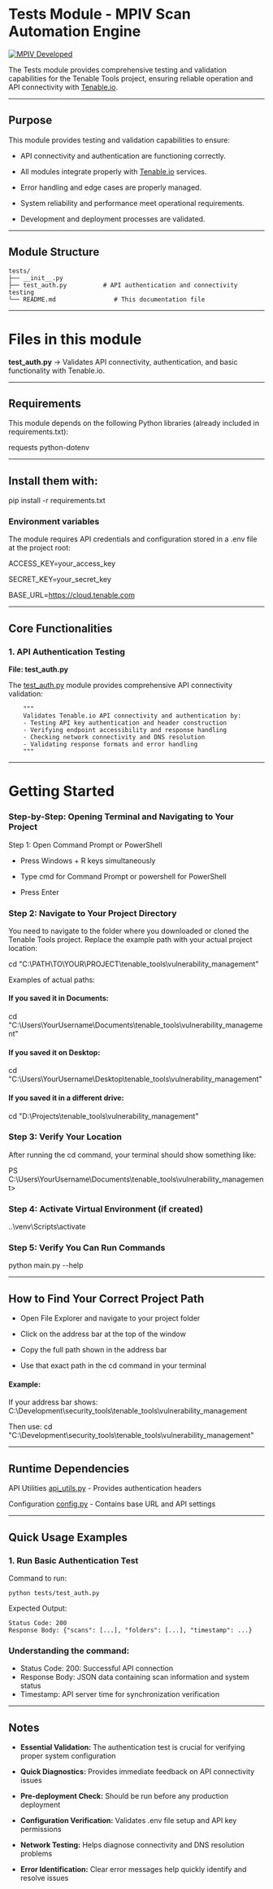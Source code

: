 # Tests Module - MPIV Scan Automation Engine

[![MPIV Developed](https://img.shields.io/badge/Developed%20by-MPIV-orange.svg)](https://mpivpartners.com)

The Tests module provides comprehensive testing and validation capabilities for the Tenable Tools project, ensuring reliable operation and API connectivity with [Tenable.io](https://www.tenable.com/products/vulnerability-management).

---

## Purpose

This module provides testing and validation capabilities to ensure:

* API connectivity and authentication are functioning correctly.

* All modules integrate properly with [Tenable.io](https://www.tenable.com/products/vulnerability-management) services.

* Error handling and edge cases are properly managed.

* System reliability and performance meet operational requirements.

* Development and deployment processes are validated.

---

## Module Structure

```
tests/
├── __init__.py
├── test_auth.py          # API authentication and connectivity testing
└── README.md                # This documentation file
```

---

# Files in this module

**test_auth.py** → Validates API connectivity, authentication, and basic functionality with Tenable.io.

---

## Requirements

This module depends on the following Python libraries (already included in requirements.txt):

requests
python-dotenv

---

## Install them with:

pip install -r requirements.txt

### Environment variables

The module requires API credentials and configuration stored in a .env file at the project root:

ACCESS_KEY=your_access_key

SECRET_KEY=your_secret_key

BASE_URL=https://cloud.tenable.com

---

## Core Functionalities

### 1. API Authentication Testing

**File: test_auth.py**

The [test_auth.py](https://github.com/mpivprueba/tenable_tools/blob/main/vulnerability_management/tests/test_auth.py) module provides comprehensive API connectivity validation:

```
    """
    Validates Tenable.io API connectivity and authentication by:
    - Testing API key authentication and header construction
    - Verifying endpoint accessibility and response handling
    - Checking network connectivity and DNS resolution
    - Validating response formats and error handling
    """
```
---

# Getting Started

### Step-by-Step: Opening Terminal and Navigating to Your Project

Step 1: Open Command Prompt or PowerShell

* Press Windows + R keys simultaneously

* Type cmd for Command Prompt or powershell for PowerShell

* Press Enter

### Step 2: Navigate to Your Project Directory

You need to navigate to the folder where you downloaded or cloned the Tenable Tools project. Replace the example path with your actual project location:

cd "C:\PATH\TO\YOUR\PROJECT\tenable_tools\vulnerability_management"

Examples of actual paths:

#### If you saved it in Documents:
cd "C:\Users\YourUsername\Documents\tenable_tools\vulnerability_management"

#### If you saved it on Desktop:
cd "C:\Users\YourUsername\Desktop\tenable_tools\vulnerability_management"

#### If you saved it in a different drive:
cd "D:\Projects\tenable_tools\vulnerability_management"


### Step 3: Verify Your Location
After running the cd command, your terminal should show something like:

PS C:\Users\YourUsername\Documents\tenable_tools\vulnerability_management>


### Step 4: Activate Virtual Environment (if created)

..\venv\Scripts\activate


### Step 5: Verify You Can Run Commands

python main.py --help

---
## How to Find Your Correct Project Path

* Open File Explorer and navigate to your project folder

* Click on the address bar at the top of the window

* Copy the full path shown in the address bar

* Use that exact path in the cd command in your terminal

#### Example:

If your address bar shows:
C:\Development\security_tools\tenable_tools\vulnerability_management

Then use:
cd "C:\Development\security_tools\tenable_tools\vulnerability_management"

---

## Runtime Dependencies

API Utilities [api_utils.py](https://github.com/mpivprueba/tenable_tools/blob/main/vulnerability_management/api_utils.py) - Provides authentication headers

Configuration [config.py](https://github.com/mpivprueba/tenable_tools/blob/main/vulnerability_management/config.py) - Contains base URL and API settings

---

## Quick Usage Examples

### 1. Run Basic Authentication Test

Command to run:

```
python tests/test_auth.py
```

Expected Output:

```
Status Code: 200
Response Body: {"scans": [...], "folders": [...], "timestamp": ...}
```

### Understanding the command:

* Status Code: 200: Successful API connection
* Response Body: JSON data containing scan information and system status
* Timestamp: API server time for synchronization verification

---

## Notes

* **Essential Validation:** The authentication test is crucial for verifying proper system configuration

* **Quick Diagnostics:** Provides immediate feedback on API connectivity issues

* **Pre-deployment Check:** Should be run before any production deployment

* **Configuration Verification:** Validates .env file setup and API key permissions

* **Network Testing:** Helps diagnose connectivity and DNS resolution problems

* **Error Identification:** Clear error messages help quickly identify and resolve issues